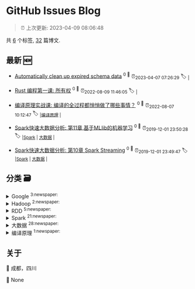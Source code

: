 
# GitHub Issues Blog
    
> :alarm_clock: 上次更新: 2023-04-09 08:06:48
    
共 [6](https://github.com/shilinlee/blog/labels) 个标签, [32](https://github.com/shilinlee/blog/issues) 篇博文.
## 最新 :new: 
  - [Automatically clean up expired schema data](https://github.com/shilinlee/blog/issues/33) <sup>0 :speech_balloon:</sup>  			 :alarm_clock:<sub>2023-04-07 07:26:29</sub> 
 :label: 	<sub>|</sub>

  - [Rust 编程第一课: 所有权](https://github.com/shilinlee/blog/issues/32) <sup>0 :speech_balloon:</sup>  			 :alarm_clock:<sub>2022-08-09 11:46:05</sub> 
 :label: 	<sub>|</sub>

  - [编译原理实战课: 编译的全过程都悄悄做了哪些事情？](https://github.com/shilinlee/blog/issues/31) <sup>0 :speech_balloon:</sup>  			 :alarm_clock:<sub>2022-08-07 10:12:47</sub> 
 :label: 	<sub>|</sub><sub>[编译原理](https://github.com/shilinlee/blog/labels/%E7%BC%96%E8%AF%91%E5%8E%9F%E7%90%86)	|	</sub>

  - [Spark快速大数据分析: 第11章 基于MLlib的机器学习](https://github.com/shilinlee/blog/issues/29) <sup>0 :speech_balloon:</sup>  			 :alarm_clock:<sub>2019-12-01 23:50:28</sub> 
 :label: 	<sub>|</sub><sub>[Spark](https://github.com/shilinlee/blog/labels/Spark)	|	</sub><sub>[大数据](https://github.com/shilinlee/blog/labels/%E5%A4%A7%E6%95%B0%E6%8D%AE)	|	</sub>

  - [Spark快速大数据分析: 第10章 Spark Streaming](https://github.com/shilinlee/blog/issues/28) <sup>0 :speech_balloon:</sup>  			 :alarm_clock:<sub>2019-12-01 23:49:47</sub> 
 :label: 	<sub>|</sub><sub>[Spark](https://github.com/shilinlee/blog/labels/Spark)	|	</sub><sub>[大数据](https://github.com/shilinlee/blog/labels/%E5%A4%A7%E6%95%B0%E6%8D%AE)	|	</sub>

## 分类  :card_file_box: 

<details>
<summary>Google	<sup>3:newspaper:</sup></summary>


- [MapReduce：大型集群上的简化数据处理](https://github.com/shilinlee/blog/issues/5)<sup>0 :speech_balloon:</sup> :alarm_clock:<sub>2019-06-28 06:14:33</sub> 
- [Bigtable：结构化数据的分布式存储系统](https://github.com/shilinlee/blog/issues/4)<sup>0 :speech_balloon:</sup> :alarm_clock:<sub>2019-06-28 06:10:36</sub> 
- [The Google File System](https://github.com/shilinlee/blog/issues/3)<sup>0 :speech_balloon:</sup> :alarm_clock:<sub>2019-06-28 05:58:05</sub> 



</details>

<details>
<summary>Hadoop	<sup>2:newspaper:</sup></summary>


- [Hadoop：离线批处理MapReduce任务执行过程详解](https://github.com/shilinlee/blog/issues/7)<sup>0 :speech_balloon:</sup> :alarm_clock:<sub>2019-06-28 12:46:42</sub> 
- [大数据处理框架Hadoop的学习](https://github.com/shilinlee/blog/issues/6)<sup>0 :speech_balloon:</sup> :alarm_clock:<sub>2019-06-28 12:39:49</sub> 



</details>

<details>
<summary>RDD	<sup>5:newspaper:</sup></summary>


- [Spark内核设计的艺术: 第7章 调度系统](https://github.com/shilinlee/blog/issues/18)<sup>0 :speech_balloon:</sup> :alarm_clock:<sub>2019-08-16 00:30:34</sub> 
- [Spark内核设计的艺术: 第4章 SparkContext的初始化](https://github.com/shilinlee/blog/issues/15)<sup>0 :speech_balloon:</sup> :alarm_clock:<sub>2019-08-06 23:17:20</sub> 
- [Spark系列: Action算子讲解](https://github.com/shilinlee/blog/issues/10)<sup>0 :speech_balloon:</sup> :alarm_clock:<sub>2019-07-03 14:45:11</sub> 
- [Spark系列: Transformations算子讲解](https://github.com/shilinlee/blog/issues/9)<sup>0 :speech_balloon:</sup> :alarm_clock:<sub>2019-06-30 14:10:59</sub> 
- [Spark系列: 深入理解RDD](https://github.com/shilinlee/blog/issues/1)<sup>0 :speech_balloon:</sup> :alarm_clock:<sub>2019-06-27 23:56:29</sub> 



</details>

<details>
<summary>Spark	<sup>21:newspaper:</sup></summary>


- [Spark快速大数据分析: 第11章 基于MLlib的机器学习](https://github.com/shilinlee/blog/issues/29)<sup>0 :speech_balloon:</sup> :alarm_clock:<sub>2019-12-01 23:50:28</sub> 
- [Spark快速大数据分析: 第10章 Spark Streaming](https://github.com/shilinlee/blog/issues/28)<sup>0 :speech_balloon:</sup> :alarm_clock:<sub>2019-12-01 23:49:47</sub> 
- [Spark快速大数据分析: 第9章 Spark SQL](https://github.com/shilinlee/blog/issues/27)<sup>0 :speech_balloon:</sup> :alarm_clock:<sub>2019-12-01 23:48:44</sub> 
- [Spark快速大数据分析: 第8章 Spark调优与调试](https://github.com/shilinlee/blog/issues/26)<sup>0 :speech_balloon:</sup> :alarm_clock:<sub>2019-12-01 23:48:03</sub> 
- [Spark快速大数据分析: 第7章 在集群上运行Spark](https://github.com/shilinlee/blog/issues/25)<sup>0 :speech_balloon:</sup> :alarm_clock:<sub>2019-11-25 14:45:16</sub> 
- [Spark快速大数据分析: 第6章 Spark编程进阶](https://github.com/shilinlee/blog/issues/24)<sup>1 :speech_balloon:</sup> :alarm_clock:<sub>2019-11-19 14:28:53</sub> 
- [Spark快速大数据分析: 第5章 数据读取与保存](https://github.com/shilinlee/blog/issues/23)<sup>0 :speech_balloon:</sup> :alarm_clock:<sub>2019-11-07 00:55:10</sub> 
- [Spark内核设计的艺术: 第10章 Spark API](https://github.com/shilinlee/blog/issues/21)<sup>0 :speech_balloon:</sup> :alarm_clock:<sub>2019-08-30 00:07:50</sub> 
- [Spark内核设计的艺术: 第9章 部署模式](https://github.com/shilinlee/blog/issues/20)<sup>0 :speech_balloon:</sup> :alarm_clock:<sub>2019-08-27 00:51:38</sub> 
- [Spark内核设计的艺术: 第8章 计算引擎](https://github.com/shilinlee/blog/issues/19)<sup>0 :speech_balloon:</sup> :alarm_clock:<sub>2019-08-21 00:31:20</sub> 
- [Spark内核设计的艺术: 第7章 调度系统](https://github.com/shilinlee/blog/issues/18)<sup>0 :speech_balloon:</sup> :alarm_clock:<sub>2019-08-16 00:30:34</sub> 
- [Spark内核设计的艺术: 第6章 存储体系](https://github.com/shilinlee/blog/issues/17)<sup>0 :speech_balloon:</sup> :alarm_clock:<sub>2019-08-12 00:26:31</sub> 
- [Spark内核设计的艺术: 第5章 Spark执行环境](https://github.com/shilinlee/blog/issues/16)<sup>0 :speech_balloon:</sup> :alarm_clock:<sub>2019-08-09 01:01:23</sub> 
- [Spark内核设计的艺术: 第3章 Spark基础设施](https://github.com/shilinlee/blog/issues/14)<sup>0 :speech_balloon:</sup> :alarm_clock:<sub>2019-08-04 09:41:35</sub> 
- [Spark系列: 流计算Spark Streaming](https://github.com/shilinlee/blog/issues/13)<sup>0 :speech_balloon:</sup> :alarm_clock:<sub>2019-07-22 14:38:58</sub> 
- [Spark系列: 理解Catalyst优化器原理](https://github.com/shilinlee/blog/issues/12)<sup>0 :speech_balloon:</sup> :alarm_clock:<sub>2019-07-19 00:59:26</sub> 
- [Spark系列: DataFrame介绍](https://github.com/shilinlee/blog/issues/11)<sup>0 :speech_balloon:</sup> :alarm_clock:<sub>2019-07-18 00:53:16</sub> 
- [Spark系列: Action算子讲解](https://github.com/shilinlee/blog/issues/10)<sup>0 :speech_balloon:</sup> :alarm_clock:<sub>2019-07-03 14:45:11</sub> 
- [Spark系列: Transformations算子讲解](https://github.com/shilinlee/blog/issues/9)<sup>0 :speech_balloon:</sup> :alarm_clock:<sub>2019-06-30 14:10:59</sub> 
- [Spark系列: 初识Spark](https://github.com/shilinlee/blog/issues/8)<sup>0 :speech_balloon:</sup> :alarm_clock:<sub>2019-06-28 12:51:34</sub> 
- [Spark系列: 深入理解RDD](https://github.com/shilinlee/blog/issues/1)<sup>0 :speech_balloon:</sup> :alarm_clock:<sub>2019-06-27 23:56:29</sub> 



</details>

<details>
<summary>大数据	<sup>28:newspaper:</sup></summary>


- [Spark快速大数据分析: 第11章 基于MLlib的机器学习](https://github.com/shilinlee/blog/issues/29)<sup>0 :speech_balloon:</sup> :alarm_clock:<sub>2019-12-01 23:50:28</sub> 
- [Spark快速大数据分析: 第10章 Spark Streaming](https://github.com/shilinlee/blog/issues/28)<sup>0 :speech_balloon:</sup> :alarm_clock:<sub>2019-12-01 23:49:47</sub> 
- [Spark快速大数据分析: 第9章 Spark SQL](https://github.com/shilinlee/blog/issues/27)<sup>0 :speech_balloon:</sup> :alarm_clock:<sub>2019-12-01 23:48:44</sub> 
- [Spark快速大数据分析: 第8章 Spark调优与调试](https://github.com/shilinlee/blog/issues/26)<sup>0 :speech_balloon:</sup> :alarm_clock:<sub>2019-12-01 23:48:03</sub> 
- [Spark快速大数据分析: 第7章 在集群上运行Spark](https://github.com/shilinlee/blog/issues/25)<sup>0 :speech_balloon:</sup> :alarm_clock:<sub>2019-11-25 14:45:16</sub> 
- [Spark快速大数据分析: 第6章 Spark编程进阶](https://github.com/shilinlee/blog/issues/24)<sup>1 :speech_balloon:</sup> :alarm_clock:<sub>2019-11-19 14:28:53</sub> 
- [Spark快速大数据分析: 第5章 数据读取与保存](https://github.com/shilinlee/blog/issues/23)<sup>0 :speech_balloon:</sup> :alarm_clock:<sub>2019-11-07 00:55:10</sub> 
- [Spark内核设计的艺术: 第10章 Spark API](https://github.com/shilinlee/blog/issues/21)<sup>0 :speech_balloon:</sup> :alarm_clock:<sub>2019-08-30 00:07:50</sub> 
- [Spark内核设计的艺术: 第9章 部署模式](https://github.com/shilinlee/blog/issues/20)<sup>0 :speech_balloon:</sup> :alarm_clock:<sub>2019-08-27 00:51:38</sub> 
- [Spark内核设计的艺术: 第8章 计算引擎](https://github.com/shilinlee/blog/issues/19)<sup>0 :speech_balloon:</sup> :alarm_clock:<sub>2019-08-21 00:31:20</sub> 
- [Spark内核设计的艺术: 第7章 调度系统](https://github.com/shilinlee/blog/issues/18)<sup>0 :speech_balloon:</sup> :alarm_clock:<sub>2019-08-16 00:30:34</sub> 
- [Spark内核设计的艺术: 第6章 存储体系](https://github.com/shilinlee/blog/issues/17)<sup>0 :speech_balloon:</sup> :alarm_clock:<sub>2019-08-12 00:26:31</sub> 
- [Spark内核设计的艺术: 第5章 Spark执行环境](https://github.com/shilinlee/blog/issues/16)<sup>0 :speech_balloon:</sup> :alarm_clock:<sub>2019-08-09 01:01:23</sub> 
- [Spark内核设计的艺术: 第4章 SparkContext的初始化](https://github.com/shilinlee/blog/issues/15)<sup>0 :speech_balloon:</sup> :alarm_clock:<sub>2019-08-06 23:17:20</sub> 
- [Spark内核设计的艺术: 第3章 Spark基础设施](https://github.com/shilinlee/blog/issues/14)<sup>0 :speech_balloon:</sup> :alarm_clock:<sub>2019-08-04 09:41:35</sub> 
- [Spark系列: 流计算Spark Streaming](https://github.com/shilinlee/blog/issues/13)<sup>0 :speech_balloon:</sup> :alarm_clock:<sub>2019-07-22 14:38:58</sub> 
- [Spark系列: 理解Catalyst优化器原理](https://github.com/shilinlee/blog/issues/12)<sup>0 :speech_balloon:</sup> :alarm_clock:<sub>2019-07-19 00:59:26</sub> 
- [Spark系列: DataFrame介绍](https://github.com/shilinlee/blog/issues/11)<sup>0 :speech_balloon:</sup> :alarm_clock:<sub>2019-07-18 00:53:16</sub> 
- [Spark系列: Action算子讲解](https://github.com/shilinlee/blog/issues/10)<sup>0 :speech_balloon:</sup> :alarm_clock:<sub>2019-07-03 14:45:11</sub> 
- [Spark系列: Transformations算子讲解](https://github.com/shilinlee/blog/issues/9)<sup>0 :speech_balloon:</sup> :alarm_clock:<sub>2019-06-30 14:10:59</sub> 
- [Spark系列: 初识Spark](https://github.com/shilinlee/blog/issues/8)<sup>0 :speech_balloon:</sup> :alarm_clock:<sub>2019-06-28 12:51:34</sub> 
- [Hadoop：离线批处理MapReduce任务执行过程详解](https://github.com/shilinlee/blog/issues/7)<sup>0 :speech_balloon:</sup> :alarm_clock:<sub>2019-06-28 12:46:42</sub> 
- [大数据处理框架Hadoop的学习](https://github.com/shilinlee/blog/issues/6)<sup>0 :speech_balloon:</sup> :alarm_clock:<sub>2019-06-28 12:39:49</sub> 
- [MapReduce：大型集群上的简化数据处理](https://github.com/shilinlee/blog/issues/5)<sup>0 :speech_balloon:</sup> :alarm_clock:<sub>2019-06-28 06:14:33</sub> 
- [Bigtable：结构化数据的分布式存储系统](https://github.com/shilinlee/blog/issues/4)<sup>0 :speech_balloon:</sup> :alarm_clock:<sub>2019-06-28 06:10:36</sub> 
- [The Google File System](https://github.com/shilinlee/blog/issues/3)<sup>0 :speech_balloon:</sup> :alarm_clock:<sub>2019-06-28 05:58:05</sub> 
- [大数据技术关键字](https://github.com/shilinlee/blog/issues/2)<sup>0 :speech_balloon:</sup> :alarm_clock:<sub>2019-06-28 04:23:47</sub> 
- [Spark系列: 深入理解RDD](https://github.com/shilinlee/blog/issues/1)<sup>0 :speech_balloon:</sup> :alarm_clock:<sub>2019-06-27 23:56:29</sub> 



</details>

<details>
<summary>编译原理	<sup>1:newspaper:</sup></summary>


- [编译原理实战课: 编译的全过程都悄悄做了哪些事情？](https://github.com/shilinlee/blog/issues/31)<sup>0 :speech_balloon:</sup> :alarm_clock:<sub>2022-08-07 10:12:47</sub> 



</details>

## 关于
:round_pushpin: 成都，四川 

:black_flag: None 

